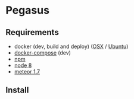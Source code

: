 # Pegasus

## Requirements

  * docker (dev, build and deploy) ([OSX](https://docs.docker.com/docker-for-mac/) / [Ubuntu](https://docs.docker.com/engine/installation/linux/ubuntulinux/))
  * [docker-compose](https://docs.docker.com/compose/install/) (dev) 
  * [npm](https://www.npmjs.com/)
  * [node 8](https://nodejs.org/en/download/)
  * [meteor 1.7](https://www.meteor.com/install)

## Install
